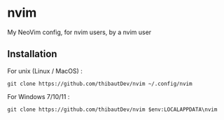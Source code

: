# nvim
My NeoVim config, for nvim users, by a nvim user

## Installation 

For unix (Linux / MacOS) :
```
git clone https://github.com/thibautDev/nvim ~/.config/nvim
```

For Windows 7/10/11 : 
```
git clone https://github.com/thibautDev/nvim $env:LOCALAPPDATA\nvim
```
